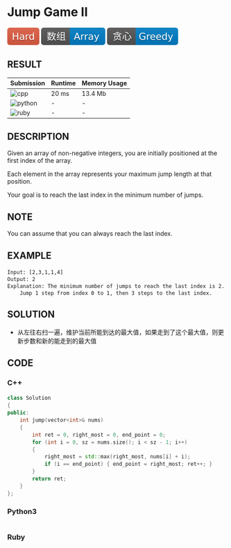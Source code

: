 # Jump Game II

![Hard](../../materials/-Hard-e05d44.svg) ![Array](../../materials/数组-Array-007ec6.svg) ![Greedy](../../materials/贪心-Greedy-007ec6.svg)

## RESULT

| Submission                                                        | Runtime | Memory Usage |
| ----------------------------------------------------------------- | ------- | ------------ |
| ![cpp](https://img.shields.io/badge/leetcode045-cpp-f34b7d.svg)   | 20 ms   | 13.4 Mb      |
| ![python](https://img.shields.io/badge/leetcode045-py-3572A5.svg) | -       | -            |
| ![ruby](https://img.shields.io/badge/leetcode045-rb-701516.svg)   | -       | -            |

## DESCRIPTION

Given an array of non-negative integers, you are initially positioned at the first index of the array.

Each element in the array represents your maximum jump length at that position.

Your goal is to reach the last index in the minimum number of jumps.

## NOTE

You can assume that you can always reach the last index.

## EXAMPLE

```plain
Input: [2,3,1,1,4]
Output: 2
Explanation: The minimum number of jumps to reach the last index is 2.
    Jump 1 step from index 0 to 1, then 3 steps to the last index.
```

## SOLUTION

* 从左往右扫一遍，维护当前所能到达的最大值，如果走到了这个最大值，则更新步数和新的能走到的最大值

## CODE

### C++

```cpp
class Solution
{
public:
    int jump(vector<int>& nums)
    {
        int ret = 0, right_most = 0, end_point = 0;
        for (int i = 0, sz = nums.size(); i < sz - 1; i++)
        {
            right_most = std::max(right_most, nums[i] + i);
            if (i == end_point) { end_point = right_most; ret++; }
        }
        return ret;
    }
};
```

### Python3

```python
```

### Ruby

```ruby
```
